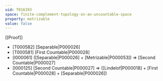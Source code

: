 ```yaml
---
uid: T016393
space: finite-complement-topology-on-an-uncountable-space
property: metrizable
value: false
---
```

[[Proof]]

* [T000582] [Separable|P000026]
* [T000581] [First Countable|P000028]
* [I000061] ([Separable|P000026] + [Metrizable|P000053]) => [Second Countable|P000027]
* [I000125] [Second Countable|P000027] => ([Lindelof|P000018] + [First Countable|P000028] + [Separable|P000026])

